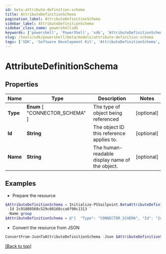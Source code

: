 ```yaml
---
id: beta-attribute-definition-schema
title: AttributeDefinitionSchema
pagination_label: AttributeDefinitionSchema
sidebar_label: AttributeDefinitionSchema
sidebar_class_name: powershellsdk
keywords: ['powershell', 'PowerShell', 'sdk', 'AttributeDefinitionSchema', 'BetaAttributeDefinitionSchema'] 
slug: /tools/sdk/powershell/beta/models/attribute-definition-schema
tags: ['SDK', 'Software Development Kit', 'AttributeDefinitionSchema', 'BetaAttributeDefinitionSchema']
---
```



# AttributeDefinitionSchema

## Properties

Name | Type | Description | Notes
------------ | ------------- | ------------- | -------------
**Type** |  **Enum** [  "CONNECTOR_SCHEMA" ] | The type of object being referenced | [optional] 
**Id** | **String** | The object ID this reference applies to. | [optional] 
**Name** | **String** | The human-readable display name of the object. | [optional] 

## Examples

- Prepare the resource
```powershell
$AttributeDefinitionSchema = Initialize-PSSailpoint.BetaAttributeDefinitionSchema  -Type CONNECTOR_SCHEMA `
 -Id 2c91808568c529c60168cca6f90c1313 `
 -Name group
$AttributeDefinitionSchema = @"{  "Type": "CONNECTOR_SCHEMA", "Id": "2c91808568c529c60168cca6f90c1313", "Name": "group" }"@
```

- Convert the resource from JSON
```powershell
ConvertFrom-JsonToAttributeDefinitionSchema -Json $AttributeDefinitionSchema
```


[[Back to top]](#) 

